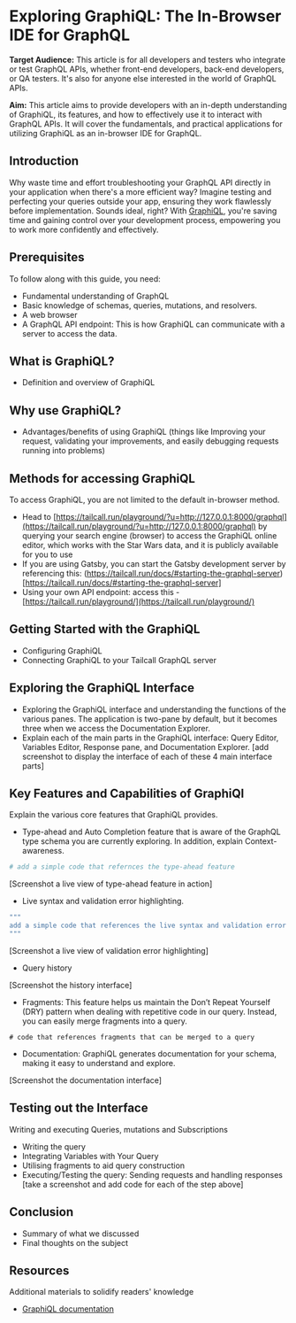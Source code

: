 # Exploring GraphiQL: The In-Browser IDE for GraphQL

**Target Audience:** This article is for all developers and testers who integrate or test GraphQL APIs, whether front-end developers, back-end developers, or QA testers. It's also for anyone else interested in the world of GraphQL APIs.

**Aim:** This article aims to provide developers with an in-depth understanding of GraphiQL, its features, and how to effectively use it to interact with GraphQL APIs. It will cover the fundamentals, and practical applications for utilizing GraphiQL as an in-browser IDE for GraphQL.

## Introduction
Why waste time and effort troubleshooting your GraphQL API directly in your application when there's a more efficient way? Imagine testing and perfecting your queries outside your app, ensuring they work flawlessly before implementation. Sounds ideal, right? With [GraphiQL](https://az.dev/swapi-graphql), you're saving time and gaining control over your development process, empowering you to work more confidently and effectively.

## Prerequisites
To follow along with this guide, you need:
* Fundamental understanding of GraphQL 
* Basic knowledge of schemas, queries, mutations, and resolvers. 
* A web browser
* A GraphQL API endpoint: This is how GraphiQL can communicate with a server to access the data. 

## What is GraphiQL?
* Definition and overview of GraphiQL

## Why use GraphiQL?
* Advantages/benefits of using GraphiQL (things like Improving your request, validating your improvements, and easily debugging requests running into problems)

## Methods for accessing GraphiQL
To access GraphiQL, you are not limited to the default in-browser method. 
* Head to [https://tailcall.run/playground/?u=http://127.0.0.1:8000/graphql](https://tailcall.run/playground/?u=http://127.0.0.1:8000/graphql) by querying your search engine (browser) to access the GraphiQL online editor, which works with the Star Wars data, and it is publicly available for you to use
* If you are using Gatsby, you can start the Gatsby development server by referencing this: (https://tailcall.run/docs/#starting-the-graphql-server)[https://tailcall.run/docs/#starting-the-graphql-server]
* Using your own API endpoint: access this - [https://tailcall.run/playground/](https://tailcall.run/playground/)

## Getting Started with the GraphiQL
* Configuring GraphiQL
* Connecting GraphiQL to your Tailcall GraphQL server

## Exploring the GraphiQL Interface
* Exploring the GraphiQL interface and understanding the functions of the various panes. The application is two-pane by default, but it becomes three when we access the Documentation Explorer.
* Explain each of the main parts in the GraphiQL interface: Query Editor, Variables Editor, Response pane, and Documentation Explorer.
[add screenshot to display the interface of each of these 4 main interface parts]

## Key Features and Capabilities of GraphiQl
Explain the various core features that GraphiQL provides.
* Type-ahead and Auto Completion feature that is aware of the GraphQL type schema you are currently exploring. In addition, explain Context-awareness.
```graphql
# add a simple code that refernces the type-ahead feature
```

[Screenshot a live view of type-ahead feature in action]
* Live syntax and validation error highlighting.
```graphql
"""
add a simple code that references the live syntax and validation error
"""
```

[Screenshot a live view of validation error highlighting]
* Query history

[Screenshot the history interface]
* Fragments: This feature helps us maintain the Don’t Repeat Yourself (DRY) pattern when dealing with repetitive code in our query. Instead, you can easily merge fragments into a query.
```
# code that references fragments that can be merged to a query
```
* Documentation: GraphiQL generates documentation for your schema, making it easy to understand and explore.

[Screenshot the documentation interface]

## Testing out the Interface
Writing and executing Queries, mutations and Subscriptions
* Writing the query
* Integrating Variables with Your Query
* Utilising fragments to aid query construction
* Executing/Testing the query: Sending requests and handling responses
[take a screenshot and add code for each of the step above]

## Conclusion
* Summary of what we discussed 
* Final thoughts on the subject

## Resources
Additional materials to solidify readers' knowledge
* [GraphiQL documentation](https://github.com/graphql/graphiql)








